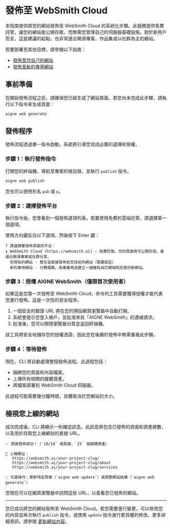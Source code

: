 # 發佈至 WebSmith Cloud

本指南提供將您的網站發佈至 WebSmith Cloud 的系統化步驟。此服務提供免費託管，讓您的網站能公開存取，而無需您管理自己的伺服器基礎設施。對於新用戶而言，這是建議的起點，也非常適合開源專案、作品集或以社群為主的網站。

若要部署至其他目標，請參閱以下指南：
- [發佈至您自己的網站](./core-tasks-publishing-your-website-custom.md)
- [發佈至新的專用網站](./core-tasks-publishing-your-website-new-dedicated-website.md)

## 事前準備

在開始發佈流程之前，請確保您已經生成了網站頁面。若您尚未完成此步驟，請執行以下指令來生成頁面：

```bash
aigne web generate
```

## 發佈程序

發佈流程透過單一指令啟動。系統將引導您完成必要的選擇和授權。

### 步驟 1：執行發佈指令

打開您的終端機，導航至專案的根目錄，並執行 `publish` 指令。

```bash Command Line icon=lucide:terminal
aigne web publish
```

您也可以使用別名 `pub` 或 `p`。

### 步驟 2：選擇發佈平台

執行指令後，您會看到一個發佈選項列表。若要使用免費的雲端託管，請選擇第一個選項。

使用方向鍵反白以下選項，然後按下 Enter 鍵：

```text
? 請選擇要發佈頁面的平台：
❯ WebSmith Cloud (https://websmith.ai) – 免費託管。您的頁面將可公開存取。最適合開源專案或社群分享。
  您現有的網站 - 整合並直接發佈到您目前的網站（需要設定）
  新的專用網站 - 付費服務。為專業用途建立一個擁有自訂網域和託管的新網站。
```

### 步驟 3：授權 AIGNE WebSmith（僅限首次使用者）

如果這是您第一次發佈至 WebSmith Cloud，命令列工具需要獲得授權才能代表您進行發佈。這是一次性的安全程序。

1.  一個安全的驗證 URL 將在您的預設網頁瀏覽器中自動打開。
2.  系統會提示您登入帳戶，並批准來自「AIGNE WebSmith」的連線請求。
3.  批准後，您可以關閉瀏覽器分頁並返回終端機。

該工具將安全地儲存您的授權憑證，因此您在後續的發佈中無需重複此步驟。

### 步驟 4：等待發佈

現在，CLI 將自動處理整個發佈過程。此過程包括：
- 捆綁您的頁面和內容檔案。
- 上傳所有相關的媒體資產。
- 將檔案部署到 WebSmith Cloud 伺服器。

此過程可能需要幾分鐘時間，具體取決於您網站的大小。

## 檢視您上線的網站

成功完成後，CLI 將顯示一則確認訊息。此訊息將包含已發佈的頁面和資產總數，以及用於存取您上線網站的直接 URL。

```text
✅ 頁面發佈成功！（`10/10` 個頁面，`25` 個媒體資產）

🔗 上線網址：
   https://websmith.ai/your-project-slug/
   https://websmith.ai/your-project-slug/about
   https://websmith.ai/your-project-slug/services

💡 可選操作：更新特定頁面（`aigne web update`）或調整網站結構（`aigne web generate`）
```

您現在可以在網頁瀏覽器中訪問這些 URL，以查看您已發佈的網站。

---

您已成功將您的網站發佈至 WebSmith Cloud。若您需要進行變更，可以修改您的內容並再次執行 `publish` 指令，或使用 `update` 指令進行更具體的修改。更多詳細資訊，請參閱 [更新網站內容](./core-tasks-updating-website-content.md)。